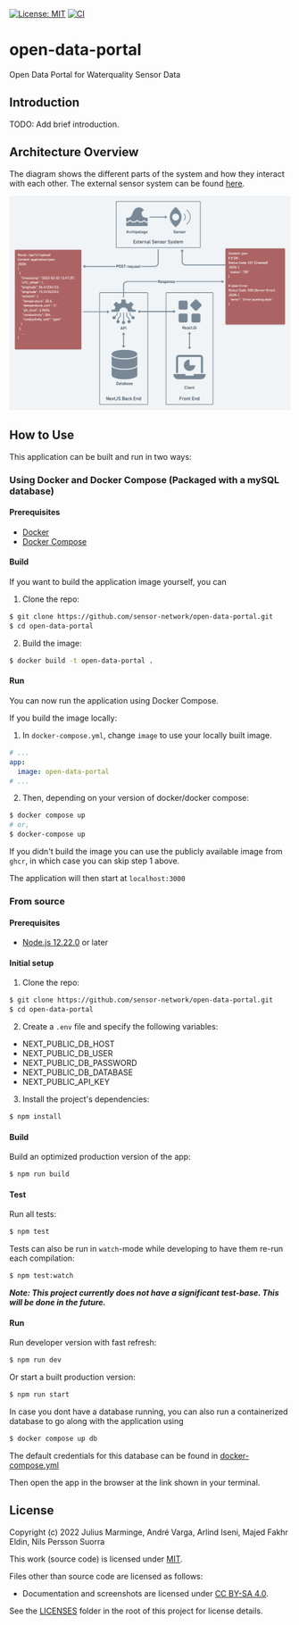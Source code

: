 [![License: MIT](https://img.shields.io/badge/License-MIT-yellow.svg)](https://opensource.org/licenses/MIT)
[![CI](https://github.com/sensor-network/open-data-portal/actions/workflows/integrate.yml/badge.svg)](https://github.com/sensor-network/open-data-portal/actions/workflows/integrate.yml)

# open-data-portal

Open Data Portal for Waterquality Sensor Data

## Introduction

TODO: Add brief introduction.

## Architecture Overview
The diagram shows the different parts of the system and how they interact with each other. The external sensor system can be found [here](https://github.com/sensor-network/sensor-collector).

![Architecture Overview Diagram](docs/architecture.png)

## How to Use
This application can be built and run in two ways:

### Using Docker and Docker Compose (Packaged with a mySQL database)
#### Prerequisites
- [Docker](https://docker.com)
- [Docker Compose](https://docs.docker.com/compose/)

#### Build
If you want to build the application image yourself, you can

1. Clone the repo: 
```bash
$ git clone https://github.com/sensor-network/open-data-portal.git
$ cd open-data-portal
```
2. Build the image: 
```bash
$ docker build -t open-data-portal .
```

#### Run
You can now run the application using Docker Compose.

If you build the image locally:
1. In `docker-compose.yml`, change `image` to use your locally built image.
```yml
# ...
app:
  image: open-data-portal
# ...
```
2. Then, depending on your version of docker/docker compose:
```bash
$ docker compose up
# or,
$ docker-compose up
```

If you didn't build the image you can use the publicly available image from `ghcr`, in which case you can skip step 1 above.

The application will then start at `localhost:3000`

### From source
#### Prerequisites

- [Node.js 12.22.0](https://nodejs.org/en/) or later

#### Initial setup

1. Clone the repo:
```bash
$ git clone https://github.com/sensor-network/open-data-portal.git
$ cd open-data-portal
```
2. Create a `.env` file and specify the following variables:
- NEXT_PUBLIC_DB_HOST
- NEXT_PUBLIC_DB_USER
- NEXT_PUBLIC_DB_PASSWORD
- NEXT_PUBLIC_DB_DATABASE
- NEXT_PUBLIC_API_KEY

3. Install the project's dependencies:
```bash
$ npm install
```

#### Build

Build an optimized production version of the app:
```bash
$ npm run build
```

#### Test

Run all tests:
```bash
$ npm test
````
Tests can also be run in `watch`-mode while developing to have them re-run each compilation:
````bash
$ npm test:watch
````

***Note: This project currently does not have a significant test-base. This will be done in the future.***


#### Run

Run developer version with fast refresh:
```bash
$ npm run dev
```

Or start a built production version:
```bash
$ npm run start
```

In case you dont have a database running, you can also run a containerized database to go along with the application using 
```bash
$ docker compose up db
```
The default credentials for this database can be found in [docker-compose.yml](./docker-compose.yml)

Then open the app in the browser at the link shown in your terminal.


## License

Copyright (c) 2022 Julius Marminge, André Varga, Arlind Iseni, Majed Fakhr Eldin, Nils Persson Suorra

This work (source code) is licensed under [MIT](./LICENSES/MIT.txt).

Files other than source code are licensed as follows:

- Documentation and screenshots are licensed under [CC BY-SA 4.0](./LICENSES/CC-BY-SA-4.0.txt).

See the [LICENSES](./LICENSES/) folder in the root of this project for license details.
